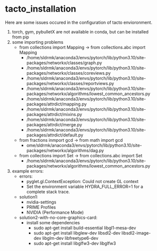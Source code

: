 # tacto_installation
Here are some issues occured in the configuration of tacto envioronment.
1. torch, gym, pybulletX are not available in conda, but can be installed from pip
2. some importing problems
	- from collections import Mapping $\rightarrow$ from collections.abc import Mapping
		- /home/sldrmk/anaconda3/envs/pytorch/lib/python3.10/site-packages/networkx/classes/graph.py
		- /home/sldrmk/anaconda3/envs/pytorch/lib/python3.10/site-packages/networkx/classes/coreviews.py
		- /home/sldrmk/anaconda3/envs/pytorch/lib/python3.10/site-packages/networkx/classes/reportviews.py
		- /home/sldrmk/anaconda3/envs/pytorch/lib/python3.10/site-packages/networkx/algorithms/lowest_common_ancestors.py
		- /home/sldrmk/anaconda3/envs/pytorch/lib/python3.10/site-packages/attrdict/mapping.py
		- /home/sldrmk/anaconda3/envs/pytorch/lib/python3.10/site-packages/attrdict/mixins.py
		- /home/sldrmk/anaconda3/envs/pytorch/lib/python3.10/site-packages/attrdict/merge.py
		- /home/sldrmk/anaconda3/envs/pytorch/lib/python3.10/site-packages/attrdict/default.py
	- from fractions inmport gcd $\rightarrow$ from math import gcd
		- ome/sldrmk/anaconda3/envs/pytorch/lib/python3.10/site-packages/networkx/algorithms/dag.py
	- from collections import Set $\rightarrow$ from collections.abc import Set
		- /home/sldrmk/anaconda3/envs/pytorch/lib/python3.10/site-packages/networkx/algorithms/lowest_common_ancestors.py
3. example errors:
	- errors:
		- pyglet.gl.ContextException: Could not create GL context
		- Set the environment variable HYDRA_FULL_ERROR=1 for a complete stack trace.
	- solution1:
		- nvidia-settings
		- PRIME Profiles
		- NVIDIA (Performance Mode)
	- solution2-with-no-core-graphics-card:
		- install some dependencies
			- sudo apt-get install build-essential libgl1-mesa-dev
			- sudo apt-get install libglew-dev libsdl2-dev libsdl2-image-dev libglm-dev libfreetype6-dev
			- sudo apt-get install libglfw3-dev libglfw3
